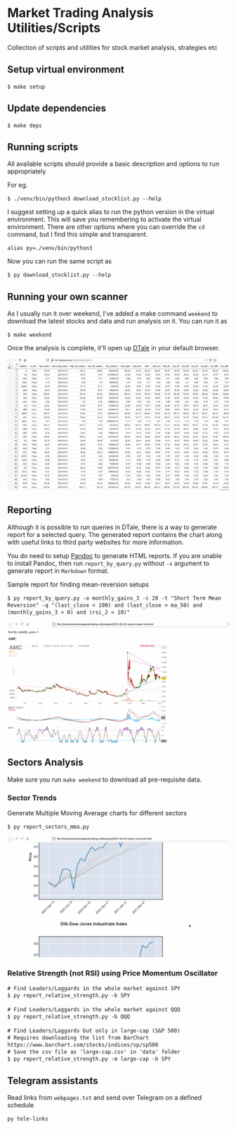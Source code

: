 # Market Trading Analysis Utilities/Scripts

Collection of scripts and utilities for stock market analysis, strategies etc

## Setup virtual environment

```shell
$ make setup
```

## Update dependencies

```shell
$ make deps
```

## Running scripts

All available scripts should provide a basic description and options to run appropriately

For eg.

```shell
$ ./venv/bin/python3 download_stocklist.py --help
```

I suggest setting up a quick alias to run the python version in the virtual environment. This will save you remembering
to activate the virtual environment. 
There are other options where you can override the `cd` command, but I find this
simple and transparent.

```
alias py=./venv/bin/python3
```

Now you can run the same script as

```shell
$ py download_stocklist.py --help
```

## Running your own scanner

As I usually run it over weekend, I've added a make command `weekend` to download the latest stocks and data and run
analysis on it. 
You can run it as

```shell
$ make weekend
```

Once the analysis is complete, it'll open up [DTale](https://pypi.org/project/dtale/) in your default browser.

![DTale](docs/images/dtale.gif)

## Reporting

Although it is possible to run queries in DTale, there is a way to generate report for a selected query.
The generated report contains the chart along with useful links to third party websites for more information.

You do need to setup [Pandoc](https://pandoc.org/installing.html) to generate HTML reports.
If you are unable to install Pandoc, then run `report_by_query.py` without `-v` argument to generate report in `Markdown` format.

Sample report for finding mean-reversion setups

```shell
$ py report_by_query.py -o monthly_gains_3 -c 20 -t "Short Term Mean Reversion" -q "(last_close < 100) and (last_close > ma_50) and (monthly_gains_3 > 0) and (rsi_2 < 10)"
```

![Scanner Reporting](docs/images/stocks-scanner-reporting.gif)

## Sectors Analysis

Make sure you run `make weekend` to download all pre-requisite data.

### Sector Trends
Generate Multiple Moving Average charts for different sectors

```shell
$ py report_sectors_mma.py
```

![Sectors MMA](docs/images/sectors-mma.gif)

### Relative Strength (not RSI) using Price Momentum Oscillator 

```shell
# Find Leaders/Laggards in the whole market against SPY
$ py report_relative_strength.py -b SPY

# Find Leaders/Laggards in the whole market against QQQ
$ py report_relative_strength.py -b QQQ

# Find Leaders/Laggards but only in large-cap (S&P 500)
# Requires downloading the list from BarChart https://www.barchart.com/stocks/indices/sp/sp500
# Save the csv file as 'large-cap.csv' in 'data' folder
$ py report_relative_strength.py -m large-cap -b SPY
```

## Telegram assistants

Read links from `webpages.txt` and send over Telegram on a defined schedule

```shell
py tele-links
```
